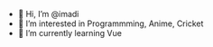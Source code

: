- 👋 Hi, I’m @imadi
- 👀 I’m interested in Programmming, Anime, Cricket
- 🌱 I’m currently learning Vue

<!---
imadi/imadi is a ✨ special ✨ repository because its `README.md` (this file) appears on your GitHub profile.
You can click the Preview link to take a look at your changes.
--->

